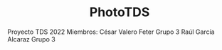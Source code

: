 <h1 align="center">PhotoTDS</h1>
Proyecto TDS 2022
Miembros:
César Valero Feter Grupo 3
Raúl García Alcaraz Grupo 3
